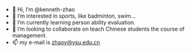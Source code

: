 - 👋 Hi, I’m @kenneth-zhao
- 👀 I’m interested in sports, like badminton, swim...
- 🌱 I’m currently learning person ability evaluation.
- 💞️ I’m looking to collaborate on teach Chinese students the course of management.
- 📫 my e-mail is zhaoy@ysu.edu.cn

<!---
kenneth-zhao/kenneth-zhao is a ✨ special ✨ repository because its `README.md` (this file) appears on your GitHub profile.
You can click the Preview link to take a look at your changes.
--->
